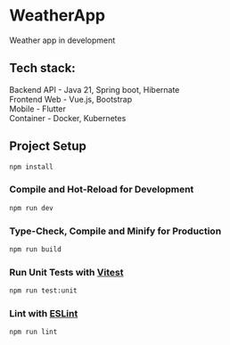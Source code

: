 # WeatherApp
Weather app in development 
## Tech stack:
Backend API  - Java 21, Spring boot, Hibernate <br>
Frontend Web - Vue.js, Bootstrap <br>
Mobile       - Flutter <br>
Container    - Docker, Kubernetes <br>


## Project Setup

```sh
npm install
```

### Compile and Hot-Reload for Development

```sh
npm run dev
```

### Type-Check, Compile and Minify for Production

```sh
npm run build
```

### Run Unit Tests with [Vitest](https://vitest.dev/)

```sh
npm run test:unit
```

### Lint with [ESLint](https://eslint.org/)

```sh
npm run lint
```

